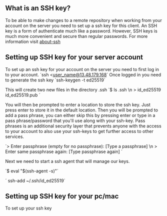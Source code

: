## What is an SSH key?

To be able to make changes to a remote repository when working from your account on the server you need to set up a ssh key for this client. An SSH key is a form of authenticate much like a password. However, SSH keys is much more convenient and secure than regular passwords. For more information visit [about-ssh](https://docs.github.com/en/authentication/connecting-to-github-with-ssh/about-ssh)

## Setting up SSH key for your server account

To set up an ssh key for your account on the server you need to first log in to your account.
´ssh <user_name@13.48.179.168´
Once logged in you need to generate the ssh key
´ssh-keygen -t ed25519´

This will create two new files in the directory .ssh
´$ ls .ssh \n > id_ed25519  id_ed25519.pub ´

You will then be prompted to enter a location to store the ssh key. Just press enter to store it in the default location.
Then you will be prompted to add a pass phrase, you can either skip this by pressing enter or type in a pass phrase/password that you'll use along with your ssh-key. Pass phrases is an additional security layer that prevents anyone with the access to your account to also use your ssh-keys to get further access to other services.

´> Enter passphrase (empty for no passphrase): [Type a passphrase] \n > Enter same passphrase again: [Type passphrase again] ´

Next we need to start a ssh agent that will manage our keys.

´$ eval "$(ssh-agent -s)"´

´ ssh-add ~/.ssh/id_ed25519´
## Setting up SSH key for your pc/mac

To set up your ssh key